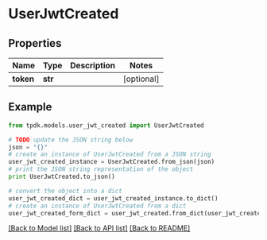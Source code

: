 # UserJwtCreated


## Properties

Name | Type | Description | Notes
------------ | ------------- | ------------- | -------------
**token** | **str** |  | [optional] 

## Example

```python
from tpdk.models.user_jwt_created import UserJwtCreated

# TODO update the JSON string below
json = "{}"
# create an instance of UserJwtCreated from a JSON string
user_jwt_created_instance = UserJwtCreated.from_json(json)
# print the JSON string representation of the object
print UserJwtCreated.to_json()

# convert the object into a dict
user_jwt_created_dict = user_jwt_created_instance.to_dict()
# create an instance of UserJwtCreated from a dict
user_jwt_created_form_dict = user_jwt_created.from_dict(user_jwt_created_dict)
```
[[Back to Model list]](../README.md#documentation-for-models) [[Back to API list]](../README.md#documentation-for-api-endpoints) [[Back to README]](../README.md)


